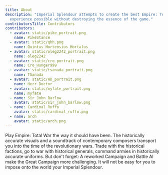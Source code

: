 ```yaml
---
title: About
description: "Imperial Splendour attempts to create the best Empire: Total War
  experience possible without destroying the essence of the game."
contributorsTitle: Contributors
contributors:
  - avatar: static/pike_portrait.png
    name: PikeStance
  - avatar: static/qhh.png
    name: Quintus Hortensius Hortalus
  - avatar: static/oleg2242_portrait.png
    name: oleg2242
  - avatar: static/cro_portrait.png
    name: Cro_Hunger999
  - avatar: static/tsanada_portrait.png
    name: TSanada
  - avatar: static/HD_portrait.png
    name: Herr Doctor
  - avatar: static/myfate_portrait.png
    name: myfate
  - name: Sir John Barlow
    avatar: static/sir_john_barlow.png
  - name: Cardinal Ruffo
    avatar: static/cardinal_ruffo.png
  - name: arch
    avatar: static/arch.png
---
```

Play Empire: Total War the way it should have been. The historically accurate visuals and a soundtrack of contemporary composers transport you into the time of the revolutionary wars. Trade with the historical factions, go to war with historical generals, command armies in historically accurate uniforms. But don't forget: A reworked Campaign and Battle AI make the Great Campaign more challenging. It will not be easy for you to impose onto the world your Imperial Splendour.